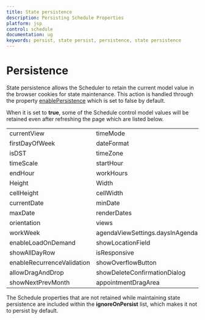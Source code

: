 ```yaml
---
title: State persistence
description: Persisting Schedule Properties
platform: jsp
control: schedule
documentation: ug
keywords: persist, state persist, persistence, state persistence
---
```

# Persistence

State persistence allows the Scheduler to retain the current model value in the browser cookies for state maintenance. This action is handled through the property [enablePersistence](/api/js/ejschedule#members:enablepersistence) which is set to false by default.

When it is set to **true**, some of the Schedule control model values will be retained even after refreshing the page which are listed below.

<table>
    <tr>
        <td>currentView</td>
        <td>timeMode</td>
    </tr>
    <tr>
        <td>firstDayOfWeek</td>
        <td>dateFormat</td>
    </tr>
    <tr>
        <td>isDST</td>
        <td>timeZone</td>
    </tr>
    <tr>
        <td>timeScale</td>
        <td>startHour</td>
    </tr>
    <tr>
        <td>endHour</td>
        <td>workHours</td>
    </tr>
    <tr>
        <td>Height</td>
        <td>Width</td>
    </tr>
    <tr>
        <td>cellHeight</td>
        <td>cellWidth</td>
    </tr>
    <tr>
        <td>currentDate</td>
        <td>minDate</td>
    </tr>
    <tr>
        <td>maxDate</td>
        <td>renderDates</td>
    </tr>
    <tr>
        <td>orientation</td>
        <td>views</td>
    </tr>
    <tr>
        <td>workWeek</td>
        <td>agendaViewSettings.daysInAgenda</td>
    </tr>
    <tr>
        <td>enableLoadOnDemand</td>
        <td>showLocationField</td>
    </tr>
    <tr>
        <td>showAllDayRow</td>
        <td>isResponsive</td>
    </tr>
    <tr>
        <td>enableRecurrenceValidation</td>
        <td>showOverflowButton</td>
    </tr>
    <tr>
        <td>allowDragAndDrop</td>
        <td>showDeleteConfirmationDialog</td>
    </tr>
    <tr>
        <td>showNextPrevMonth</td>
        <td>appointmentDragArea</td>
    </tr>
</table>

The Schedule properties that are not retained while maintaining state persistence are included within the **ignoreOnPersist** list, which makes it not to persist by default.
